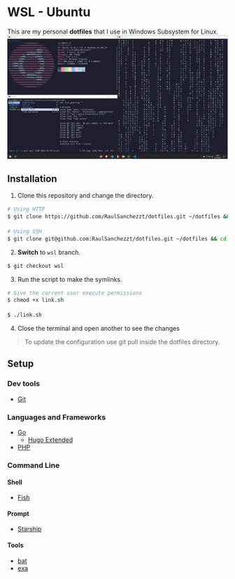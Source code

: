 # WSL - Ubuntu

This are my personal **dotfiles** that I use in Windows Subsystem for Linux.
![](assets/wsl-preview.png)

## Installation

1. Clone this repository and change the directory.

```bash
# Using HTTP
$ git clone https://github.com/RaulSanchezzt/dotfiles.git ~/dotfiles && cd ~/dotfiles

# Using SSH
$ git clone git@github.com:RaulSanchezzt/dotfiles.git ~/dotfiles && cd ~/dotfiles
```

2. **Switch** to `wsl` branch.

```bash
$ git checkout wsl
```

3. Run the script to make the symlinks.

```bash
# Give the current user execute permissions
$ chmod +x link.sh

$ ./link.sh
```

4. Close the terminal and open another to see the changes

> To update the configuration use git pull inside the dotfiles directory.

## Setup

### Dev tools

- [Git](https://git-scm.com/)

### Languages and Frameworks

- [Go](https://go.dev/)
    - [Hugo Extended](https://gohugo.io/)
- [PHP](https://www.php.net/)

### Command Line

#### Shell

- [Fish](https://fishshell.com/)

#### Prompt

- [Starship](https://starship.rs/)

#### Tools
- [bat](https://github.com/sharkdp/bat)
- [exa](https://github.com/ogham/exa)